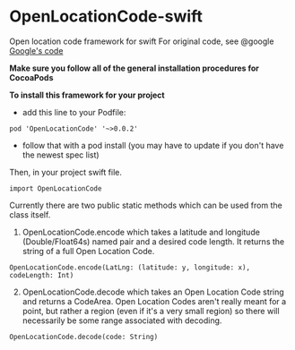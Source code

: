 # OpenLocationCode-swift
Open location code framework for swift
For original code, see @google [Google's code](https://github.com/google/open-location-code)

**Make sure you follow all of the general installation procedures for CocoaPods**

**To install this framework for your project**
* add this line to your Podfile:
```
pod 'OpenLocationCode' '~>0.0.2'
```

* follow that with a pod install (you may have to update if you don't have the newest spec list)

Then, in your project swift file.
```
import OpenLocationCode
```

Currently there are two public static methods which can be used from the class itself.
1. OpenLocationCode.encode which takes a latitude and longitude (Double/Float64s) named pair and a desired code length. It returns the string of a full Open Location Code.
```
OpenLocationCode.encode(LatLng: (latitude: y, longitude: x), codeLength: Int)
```
2. OpenLocationCode.decode which takes an Open Location Code string and returns a CodeArea. Open Location Codes aren't really meant for a point, but rather a region (even if it's a very small region) so there will necessarily be some range associated with decoding.
```
OpenLocationCode.decode(code: String)
```
